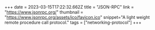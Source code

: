 +++
date = 2023-03-15T17:22:32.662Z
title = "JSON-RPC"
link = "https://www.jsonrpc.org/"
thumbnail = "https://www.jsonrpc.org/assets/ico/favicon.ico"
snippet="A light weight remote procedure call protocol."
tags = ["networking-protocol"]
+++
